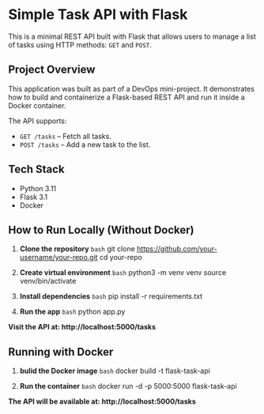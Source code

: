 #  Simple Task API with Flask

This is a minimal REST API built with Flask that allows users to manage a list of tasks using HTTP methods: `GET` and `POST`.

## Project Overview

This application was built as part of a DevOps mini-project. It demonstrates how to build and containerize a Flask-based REST API and run it inside a Docker container.

The API supports:
- `GET /tasks` – Fetch all tasks.
- `POST /tasks` – Add a new task to the list.

##  Tech Stack

- Python 3.11
- Flask 3.1
- Docker

##  How to Run Locally (Without Docker)

1. **Clone the repository**
   ```bash```
   git clone https://github.com/your-username/your-repo.git
   cd your-repo

2. **Create virtual environment**
   ```bash```
      python3 -m venv venv
   source venv/bin/activate

3. **Install dependencies**
   ```bash```
   pip install -r requirements.txt

4. **Run the app**
   ```bash```
   python app.py
   
**Visit the API at: http://localhost:5000/tasks**

## Running with Docker
1. **bulid the Docker image**
    ```bash```
   docker build -t flask-task-api 

2. **Run the container**
    ```bash```
    docker run -d -p 5000:5000 flask-task-api

**The API will be available at: http://localhost:5000/tasks**






